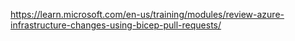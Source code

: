 https://learn.microsoft.com/en-us/training/modules/review-azure-infrastructure-changes-using-bicep-pull-requests/